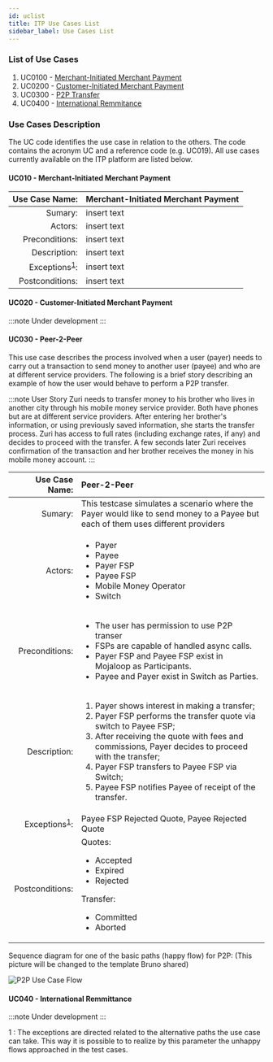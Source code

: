 ```yaml
---
id: uclist
title: ITP Use Cases List
sidebar_label: Use Cases List
---
```


### List of Use Cases <a name="uc"></a>

1. UC0100 - [Merchant-Initiated Merchant Payment](#mimp)
2. UC0200 - [Customer-Initiated Merchant Payment](#cimp)
3. UC0300 - [P2P Transfer](#p2p)
4. UC0400 - [International Remmitance](#ir)

### Use Cases Description <a name="ucdescription"></a>

The UC code identifies the use case in relation to the others. The code contains the acronym UC and a reference code (e.g. UC019). All use cases currently available on the ITP platform are listed below.

#### UC010 - Merchant-Initiated Merchant Payment <a name="mimp"></a>

|Use Case Name:| Merchant-Initiated Merchant Payment |
|-:|:-|
|Sumary:| insert text |
|Actors:| insert text |
|Preconditions:| insert text |
|Description:| insert text |
|Exceptions<sup>[1](#exceptions)</sup>:| insert text |
|Postconditions:| insert text |

#### UC020 - Customer-Initiated Merchant Payment <a name="cimp"></a>

:::note
Under development
:::

#### UC030 - Peer-2-Peer <a name="p2p"></a>

This use case describes the process involved when a user (payer) needs to carry out a transaction to send money to another user (payee) and who are at different service providers. The following is a brief story describing an example of how the user would behave to perform a P2P transfer.

:::note User Story
Zuri needs to transfer money to his brother who lives in another city through his mobile money service provider. Both have phones but are at different service providers. After entering her brother's information, or using previously saved information, she starts the transfer process. Zuri has access to full rates (including exchange rates, if any) and decides to proceed with the transfer. A few seconds later Zuri receives confirmation of the transaction and her brother receives the money in his mobile money account.
:::

|Use Case Name:| Peer-2-Peer |
|-:|:-|
|Sumary:| This testcase simulates a scenario where the Payer would like to send money to a Payee but each of them uses different providers|
|Actors:|<ul><li>Payer</li><li>Payee</li><li>Payer FSP</li><li>Payee FSP</li><li>Mobile Money Operator</li><li>Switch</li></ul>|
|Preconditions:| <ul><li>The user has permission to use P2P transer</li><li>FSPs are capable of handled async calls.</li><li>Payer FSP and Payee FSP exist in Mojaloop as Participants.</li><li>Payee and Payer exist in Switch as Parties.</li></ul> |
|Description:| <ol><li>Payer shows interest in making a transfer;</li><li>Payer FSP performs the transfer quote via switch to Payee FSP;</li><li>After receiving the quote with fees and commissions, Payer decides to proceed with the transfer;</li><li>Payer FSP transfers to Payee FSP via Switch;</li><li>Payee FSP notifies Payee of receipt of the transfer.</li></ol> |
|Exceptions<sup>[1](#exceptions)</sup>:| Payee FSP Rejected Quote, Payee Rejected Quote|
|Postconditions:|Quotes:<ul><li>Accepted</li><li>Expired</li><li>Rejected</li></ul>Transfer:<ul><li>Committed</li><li>Aborted</li></ul>|

Sequence diagram for one of the basic paths (happy flow) for P2P: (This picture will be changed to the template Bruno shared)

![P2P Use Case Flow](/interop-docs/img/p2p-rnd.png)

#### UC040 - International Remmittance <a name="ir"></a>

:::note
Under development
:::

<a name="exceptions">1 </a>: The exceptions are directed related to the alternative paths the use case can take. This way it is possible to to realize by this parameter the unhappy flows approached in the test cases.
